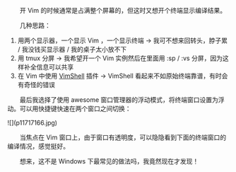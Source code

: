 　　开 Vim 的时候通常是占满整个屏幕的，但这时又想开个终端显示编译结果。

　　几种思路：

1. 用两个显示器，一个显示 Vim ，一个显示终端 -> 我可不想来回转头，脖子累 / 我没钱买显示器 / 我的桌子太小放不下
2. 用 tmux 分屏 -> 我希望开一个 Vim 实例然后在里面用 :sp / :vs 分屏，因为这样补全信息可以共享
3. 在 Vim 中使用 [VimShell](https://github.com/Shougo/vimshell.vim) 插件 -> VimShell 看起来不如原始终端靠谱，有时会有奇怪的错误

　　最后我选择了使用 awesome 窗口管理器的浮动模式，将终端窗口设置为浮动。可以用快捷键快速在两个窗口之间切换：

<p class="center">![](p11717166.jpg)</p>

　　当焦点在 Vim 窗口上，由于窗口有透明度，可以隐隐看到下面的终端窗口的编译情况，感觉挺好。

　　想来，这不是 Windows 下最常见的做法吗，我竟然现在才发现！
